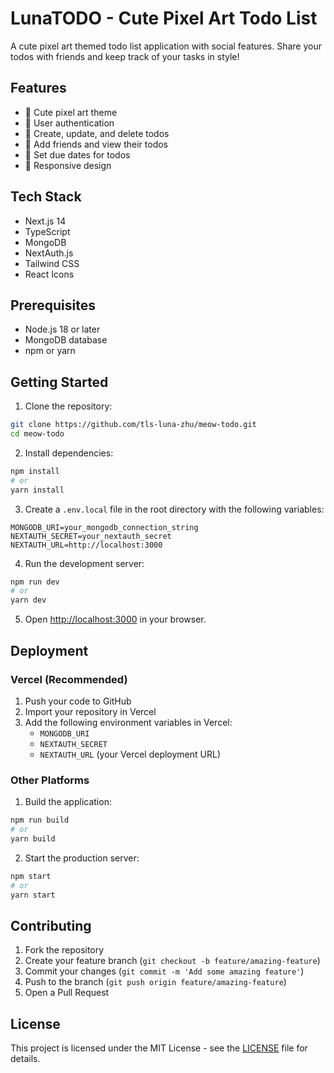 # LunaTODO - Cute Pixel Art Todo List

A cute pixel art themed todo list application with social features. Share your todos with friends and keep track of your tasks in style!

## Features

- 🎨 Cute pixel art theme
- 👤 User authentication
- 📝 Create, update, and delete todos
- 👥 Add friends and view their todos
- 📅 Set due dates for todos
- 📱 Responsive design

## Tech Stack

- Next.js 14
- TypeScript
- MongoDB
- NextAuth.js
- Tailwind CSS
- React Icons

## Prerequisites

- Node.js 18 or later
- MongoDB database
- npm or yarn

## Getting Started

1. Clone the repository:
```bash
git clone https://github.com/tls-luna-zhu/meow-todo.git
cd meow-todo
```

2. Install dependencies:
```bash
npm install
# or
yarn install
```

3. Create a `.env.local` file in the root directory with the following variables:
```env
MONGODB_URI=your_mongodb_connection_string
NEXTAUTH_SECRET=your_nextauth_secret
NEXTAUTH_URL=http://localhost:3000
```

4. Run the development server:
```bash
npm run dev
# or
yarn dev
```

5. Open [http://localhost:3000](http://localhost:3000) in your browser.

## Deployment

### Vercel (Recommended)

1. Push your code to GitHub
2. Import your repository in Vercel
3. Add the following environment variables in Vercel:
   - `MONGODB_URI`
   - `NEXTAUTH_SECRET`
   - `NEXTAUTH_URL` (your Vercel deployment URL)

### Other Platforms

1. Build the application:
```bash
npm run build
# or
yarn build
```

2. Start the production server:
```bash
npm start
# or
yarn start
```

## Contributing

1. Fork the repository
2. Create your feature branch (`git checkout -b feature/amazing-feature`)
3. Commit your changes (`git commit -m 'Add some amazing feature'`)
4. Push to the branch (`git push origin feature/amazing-feature`)
5. Open a Pull Request

## License

This project is licensed under the MIT License - see the [LICENSE](LICENSE) file for details.
